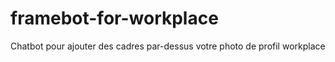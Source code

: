 # framebot-for-workplace
Chatbot pour ajouter des cadres par-dessus votre photo de profil workplace
